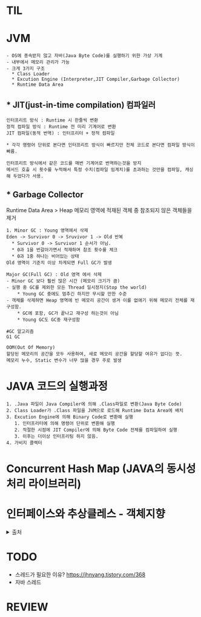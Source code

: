# TIL

# JVM
    - OS에 종속받지 않고 자바(Java Byte Code)를 실행하기 위한 가상 기계
    - 내부에서 메모리 관리가 가능
    - 크게 3가지 구조
      * Class Loader
      * Excution Engine (Interpreter,JIT Compiler,Garbage Collector)
      * Runtime Data Area

## * JIT(just-in-time compilation) 컴파일러
    인터프리트 방식 : Runtime 시 한줄씩 변환
    정적 컴파일 방식 : Runtime 전 미리 기계어로 변환
    JIT 컴파일(동적 번역) : 인터프리터 + 정적 컴파일

    * 각각 명령어 단위로 본다면 인터프리트 방식이 빠르지만 전체 코드로 본다면 컴파일 방식이 빠름.

    인터프리트 방식에서 같은 코드를 매번 기계어로 번역하는것을 방지
    메서드 호출 시 횟수를 누적해서 특정 수치(컴파일 임계치)를 초과하는 것만을 컴파일, 캐싱해 두었다가 사용.


## * Garbage Collector

Runtime Data Area > Heap 메모리 영역에 적재된 객체 중 참조되지 않은 객체들을 제거

    1. Minor GC : Young 영역에서 삭제
    Eden -> Survivor 0 -> Sruvivor 1 -> Old 반복
      * Survivor 0 -> Survivor 1 순서가 아님.
      * 0과 1을 번갈아가면서 적재하며 참조 횟수를 체크
      * 0과 1중 하나는 비어있는 상태
    Old 영역이 기준치 이상 차게되면 Full GC가 발생

    Major GC(Full GC) : Old 영역 에서 삭제
    - Minor GC 보다 훨씬 많은 시간 (메모리 크기가 큼)
    - 실행 중 GC를 제외한 모든 Thread 일시정지(Stop the world)
        * Young GC 중에도 멈추긴 하지만 무시할 만한 수준
    - 객체를 삭제하면 Heap 영역에 빈 메모리 공간이 생겨 이를 없애기 위해 메모리 전체를 재구성함.
        * GC에 포함, GC가 끝나고 재구성 하는것이 아님
        * Young GC도 GC중 재구성함
  
    #GC 알고리즘
    G1 GC
  
    OOM(Out Of Memory)
    할당된 메모리의 공간을 모두 사용하여, 새로 메모리 공간을 할당할 여유가 없다는 뜻.
    메모리 누수, Static 변수가 너무 많을 경우 주로 발생

# JAVA 코드의 실행과정
    1. .Java 파일이 Java Compiler에 의해 .Class파일로 변환(Java Byte Code)
    2. Class Loader가 .Class 파일을 JVM으로 로드해 Runtime Data Area에 배치
    3. Excution Engine에 의해 Binary Code로 변환해 실행 
       1. 인터프리터에 의해 명령어 단위로 변환해 실행
       2. 적절한 시점에 JIT Compiler에 의해 Byte Code 전체를 컴파일하여 실행
       3. 이후는 더이상 인터프리팅 하지 않음.
    4. 가비지 콜렉터

# Concurrent Hash Map (JAVA의 동시성 처리 라이브러리)

# 인터페이스와 추상클레스 - 객체지향

<details>
<summary>출처</summary>

https://2ssue.github.io/base/190509_PJI/    
https://doozi0316.tistory.com/  
https://coding-nyan.tistory.com/85  
https://beststar-1.tistory.com/3  
민국님

</details>

# TODO
* 스레드가 필요한 이유? https://jhnyang.tistory.com/368
* 자바 스레드
  
# REVIEW
